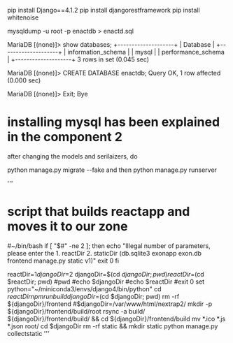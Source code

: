 pip install Django==4.1.2
pip install djangorestframework
pip install whitenoise


mysqldump -u root -p enactdb > enactd.sql

MariaDB [(none)]> show databases;
+--------------------+
| Database           |
+--------------------+
| information_schema |
| mysql              |
| performance_schema |
+--------------------+
3 rows in set (0.045 sec)

MariaDB [(none)]> CREATE DATABASE enactdb;
Query OK, 1 row affected (0.000 sec)

MariaDB [(none)]> Exit;
Bye


# installing mysql has been explained in the component 2 

after changing the models and serilaizers, 
do 

python manage.py migrate --fake <appname>
and then
python manage.py runserver



'''
# script that builds reactapp and moves it to our zone
#~/bin/bash
if [ "$#" -ne 2 ]; then
    echo "Illegal number of parameters, please enter the 1. reactDir 2. staticDir (db.sqlite3 exonapp exon.db frontend manage.py static v1)"
    exit 0
fi

reactDir=$1
djangoDir=$2
djangoDir=$(cd $djangoDir; pwd)
reactDir=$(cd $reactDir; pwd)
#pwd
#echo $djangoDir
#echo $reactDir
#exit 0
set python="~/miniconda3/envs/django4/bin/python"
cd $reactDir
npm run build
djangoDir=$(cd $djangoDir; pwd)
rm -rf ${djangoDir}/frontend #$djangoDir=/var/www/html/nextrap2/
mkdir -p ${djangoDir}/frontend/build/root
rsync -a build/ ${djangoDir}/frontend/build/ && cd ${djangoDir}/frontend/build
mv *.ico *.js *.json root/
cd $djangoDir
rm -rf static && mkdir static
python manage.py collectstatic
'''
